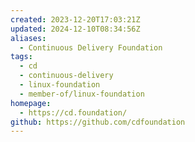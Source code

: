 ```yaml
---
created: 2023-12-20T17:03:21Z
updated: 2024-12-10T08:34:56Z
aliases:
  - Continuous Delivery Foundation
tags:
  - cd
  - continuous-delivery
  - linux-foundation
  - member-of/linux-foundation
homepage:
  - https://cd.foundation/
github: https://github.com/cdfoundation
---
```

